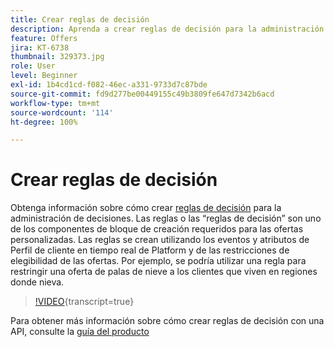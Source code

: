 ```yaml
---
title: Crear reglas de decisión
description: Aprenda a crear reglas de decisión para la administración de decisiones. Las reglas son uno de los componentes de bloque de creación requeridos para las ofertas personalizadas.
feature: Offers
jira: KT-6738
thumbnail: 329373.jpg
role: User
level: Beginner
exl-id: 1b4cd1cd-f082-46ec-a331-9733d7c87bde
source-git-commit: fd9d277be00449155c49b3809fe647d7342b6acd
workflow-type: tm+mt
source-wordcount: '114'
ht-degree: 100%

---
```


# Crear reglas de decisión

Obtenga información sobre cómo crear [reglas de decisión](https://experienceleague.adobe.com/docs/journey-optimizer/using/offer-decisioniong/create-components/creating-decision-rules.html?lang=es) para la administración de decisiones. Las reglas o las “reglas de decisión” son uno de los componentes de bloque de creación requeridos para las ofertas personalizadas. Las reglas se crean utilizando los eventos y atributos de Perfil de cliente en tiempo real de Platform y de las restricciones de elegibilidad de las ofertas. Por ejemplo, se podría utilizar una regla para restringir una oferta de palas de nieve a los clientes que viven en regiones donde nieva.

>[!VIDEO](https://video.tv.adobe.com/v/341365?quality=12&learn=on&captions=spa){transcript=true}

Para obtener más información sobre cómo crear reglas de decisión con una API, consulte la [guía del producto](https://experienceleague.adobe.com/docs/journey-optimizer/using/offer-decisioniong/api-reference/offers-api/decision-rules/create.html?lang=es)
